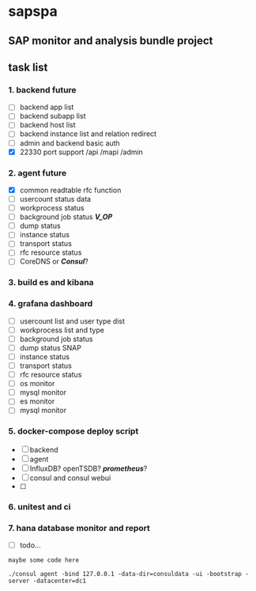 # sapspa

## SAP monitor and analysis bundle project

## task list
### 1. backend future

- [ ] backend app list
- [ ] backend subapp list
- [ ] backend host list
- [ ] backend instance list and relation redirect
- [ ] admin and backend basic auth
- [x] 22330 port support /api /mapi /admin

### 2. agent future
- [x] common readtable rfc function
- [ ] usercount status data
- [ ] workprocess status
- [ ] background job status **_V_OP_**
- [ ] dump status
- [ ] instance status
- [ ] transport status
- [ ] rfc resource status
- [ ] CoreDNS or **_Consul_**?

### 3. build es and kibana
### 4. grafana dashboard
- [ ] usercount list and user type dist
- [ ] workprocess list and type
- [ ] background job status
- [ ] dump status SNAP
- [ ] instance status
- [ ] transport status
- [ ] rfc resource status
- [ ] os monitor
- [ ] mysql monitor
- [ ] es monitor
- [ ] mysql monitor

### 5. docker-compose deploy script
- [ ] backend
- [ ] agent
- [ ] InfluxDB? openTSDB? **_prometheus_**?
- [ ] consul and consul webui
- [ ] 

### 6. unitest and ci

### 7. hana database monitor and report
- [ ] todo...



```
maybe some code here

./consul agent -bind 127.0.0.1 -data-dir=consuldata -ui -bootstrap -server -datacenter=dc1
```
